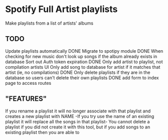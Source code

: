 Spotify Full Artist playlists
========================

Make playlists from a list of artists' albums

TODO
---------------
Update playlists automatically
DONE Migrate to spotipy module
DONE When checking for new music don't look up songs if the album already exists in database
Sort out Auth token expiration
DONE Only add artist to playlist, not compilation artists
UI
Only add song to database for artist if it matches that artist (ie, no compilations)
DONE Only delete playlists if they are in the database so users can't delete their own playlists
DONE add form to index page to access routes

"FEATURES"
---------------
If you rename a playlist it will no longer associate with that playlist and creates a new playlist with NAME
-If you try use the name of an existing playlist it will replace all the songs in that playlist-
You cannot delete a playlist if you did not create it with this tool, but if you add songs to an existing playlist then you are able to
